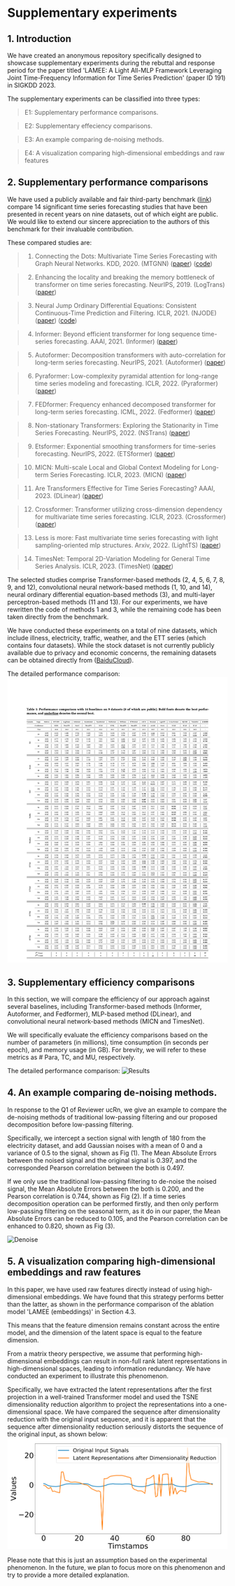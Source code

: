 # Supplementary experiments

## 1. Introduction

We have created an anonymous repository specifically designed to showcase 
supplementary experiments during the rebuttal and response period for the paper 
titled 'LAMEE: A Light All-MLP Framework Leveraging Joint Time-Frequency Information for 
Time Series Prediction' (paper ID 191) in SIGKDD 2023.

The supplementary experiments can be classified into three types:
> E1: Supplementary performance comparisons.

> E2: Supplementary effeciency comparisons.

> E3: An example comparing de-noising methods. 

> E4: A visualization comparing high-dimensional embeddings and raw features


## 2. Supplementary performance comparisons

We have used a publicly available and fair third-party benchmark ([link](https://github.com/thuml/Time-Series-Library))
compare 14 significant time series forecasting studies that have been presented in 
recent years on nine datasets, out of which eight are public. We would like to extend 
our sincere appreciation to the authors of this benchmark for their invaluable contribution.

These compared studies are:
> 1. Connecting the Dots: Multivariate Time Series Forecasting with Graph Neural Networks. KDD, 2020. (MTGNN) ([paper](https://dl.acm.org/doi/abs/10.1145/3394486.3403118)) ([code](https://github.com/nnzhan/MTGNN))

> 2. Enhancing the locality and breaking the memory bottleneck of transformer on time series forecasting. NeurIPS, 2019. (LogTrans) ([paper](https://arxiv.org/pdf/1907.00235.pdf))

> 3. Neural Jump Ordinary Differential Equations: Consistent Continuous-Time Prediction and Filtering. ICLR, 2021. (NJODE) ([paper](https://arxiv.org/pdf/2006.04727.pdf)) ([code](https://github.com/HerreraKrachTeichmann/NJODE))

> 4. Informer: Beyond efficient transformer for long sequence time-series forecasting. AAAI, 2021. (Informer) ([paper](https://ojs.aaai.org/index.php/AAAI/article/view/17325))

> 5. Autoformer: Decomposition transformers with auto-correlation for long-term series forecasting. NeurIPS, 2021. (Autoformer) ([paper](https://arxiv.org/pdf/2106.13008.pdf))

> 6. Pyraformer: Low-complexity pyramidal attention for long-range time series modeling and forecasting. ICLR, 2022. (Pyraformer) ([paper](https://openreview.net/forum?id=0EXmFzUn5I))

> 7. FEDformer: Frequency enhanced decomposed transformer for long-term series forecasting. ICML, 2022. (Fedformer) ([paper](https://arxiv.org/pdf/2201.12740.pdf))

> 8. Non-stationary Transformers: Exploring the Stationarity in Time Series Forecasting. NeurIPS, 2022. (NSTrans) ([paper](https://openreview.net/forum?id=ucNDIDRNjjv))

> 9. Etsformer: Exponential smoothing transformers for time-series forecasting. NeurIPS, 2022. (ETSformer)  ([paper](https://openreview.net/forum?id=5m_3whfo483))

> 10. MICN: Multi-scale Local and Global Context Modeling for Long-term Series Forecasting. ICLR, 2023. (MICN) ([paper](https://openreview.net/forum?id=zt53IDUR1U))

> 11. Are Transformers Effective for Time Series Forecasting? AAAI, 2023. (DLinear) ([paper](https://arxiv.org/abs/2205.13504))

> 12. Crossformer: Transformer utilizing cross-dimension dependency for multivariate time series forecasting. ICLR, 2023. (Crossformer) ([paper](https://openreview.net/forum?id=vSVLM2j9eie))

> 13. Less is more: Fast multivariate time series forecasting with light sampling-oriented mlp structures. Arxiv, 2022. (LightTS) ([paper](https://arxiv.org/abs/2207.01186))

> 14. TimesNet: Temporal 2D-Variation Modeling for General Time Series Analysis. ICLR, 2023. (TimesNet) ([paper](https://openreview.net/forum?id=ju_Uqw384Oq))


The selected studies comprise Transformer-based methods (2, 4, 5, 6, 7, 8, 9, and 12), 
convolutional neural network-based methods (1, 10, and 14), neural ordinary differential 
equation-based methods (3), and multi-layer perceptron-based methods (11 and 13). 
For our experiments, we have rewritten the code of methods 1 and 3, while the remaining 
code has been taken directly from the benchmark.

We have conducted these experiments on a total of nine datasets, 
which include illness, electricity, traffic, weather, 
and the ETT series (which contains four datasets). 
While the stock dataset is not currently publicly available due to privacy and economic concerns, 
the remaining datasets can be obtained directly from 
([BaiduCloud](https://pan.baidu.com/s/1r3KhGd0Q9PJIUZdfEYoymg?pwd=i9iy)).

The detailed performance comparison:
![Results](performance_comp.png)

## 3. Supplementary efficiency comparisons

In this section, we will compare the efficiency of our approach against several baselines, 
including Transformer-based methods (Informer, Autoformer, and Fedformer), 
MLP-based method (DLinear), and convolutional neural network-based methods (MICN and TimesNet).

We will specifically evaluate the efficiency comparisons based on the number of parameters 
(in millions), time consumption (in seconds per epoch), and memory usage (in GB). 
For brevity, we will refer to these metrics as # Para, TC, and MU, respectively.

The detailed performance comparison:
![Results](effeciency_comp.png)

## 4. An example comparing de-noising methods.
In response to the Q1 of Reviewer ucRn, we give an example to compare the de-noising methods of traditional low-passing filtering and 
our proposed decomposition before low-passing filtering.

Specifically, we intercept a section signal with length of 180 from the electricity dataset, and
add Gaussian noises with a mean of 0 and a variance of 0.5 to the signal, shown as Fig (1). 
The Mean Absolute Errors between the noised signal and the original signal is 0.397, and the corresponded Pearson correlation between the 
both is 0.497. 

If we only use the traditional low-passing filtering to de-noise the noised signal, the Mean Absolute Errors between the  both is 0.200, and 
the Pearson correlation is 0.744, shown as Fig (2). If a time series decomposition operation can be performed firstly, and then only perform low-passing filtering 
on the seasonal term, as it do in our paper, the Mean Absolute Errors can be reduced to 0.105, and
the Pearson correlation can be enhanced to 0.820, shown as Fig (3). 

![Denoise](denoise_comp.png)


[//]: # (Higher resolution image please see &#40;[Link]&#40;./effeciency_comp.pdf&#41;&#41;)

## 5. A visualization comparing high-dimensional embeddings and raw features


In this paper, we have used raw features directly instead of using high-dimensional embeddings. We have found that this strategy performs better than the latter, as shown in the performance comparison of the ablation model 'LAMEE (embeddings)' in Section 4.3.

This means that the feature dimension remains constant across the entire model, and the dimension of the latent space is equal to the feature dimension.

From a matrix theory perspective, we assume that performing high-dimensional embeddings can result in non-full rank latent representations in high-dimensional spaces, leading to information redundancy. We have conducted an experiment to illustrate this phenomenon.

Specifically, we have extracted the latent representations after the first projection in a well-trained Transformer model and used the TSNE dimensionality reduction algorithm to project the representations into a one-dimensional space. We have compared the sequence after dimensionality reduction with the original input sequence, and it is apparent that the sequence after dimensionality reduction seriously distorts the sequence of the original input, as shown below:
![Comparison](latent_eff.png)



Please note that this is just an assumption based on the experimental phenomenon. In the future, we plan to focus more on this phenomenon and try to provide a more detailed explanation.